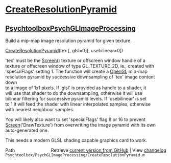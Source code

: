 # [CreateResolutionPyramid](CreateResolutionPyramid)
## [Psychtoolbox](Psychtoolbox)[PsychGLImageProcessing](PsychGLImageProcessing)

Build a mip-map image resolution pyramid for given texture.  
  
[CreateResolutionPyramid](CreateResolutionPyramid)(tex [, glsl=0][, usebilinear=0])  
  
'tex' must be the [Screen](Screen)() texture or offscreen window handle of a  
texture or offscreen window of type GL\_TEXTURE\_2D, ie., created with  
'specialFlags' setting 1. The function will create a [OpenGL](OpenGL) mip-map  
resolution pyramid by successive downsampling of 'tex' image content down  
to a image of 1x1 pixels. If 'glsl' is provided as handle to a shader, it  
will use that shader to do the downsampling, otherwise it will use  
bilinear filtering for successive pyramid levels. If 'usebilinear' is set  
to 1 it will feed the shader with linear interpolated samples, otherwise  
with nearest neighbour samples.  
  
You will likely also want to set 'specialFlags' flag 8 or 16 to prevent  
[Screen](Screen)('DrawTexture') from overwriting the image pyramid with its own  
auto-generated one.  
  
This needs a modern GLSL shading capable graphics card to work.  
  




<div class="code_header" style="text-align:right;">
  <span style="float:left;">Path&nbsp;&nbsp;</span> <span class="counter">Retrieve <a href=
  "https://raw.github.com/Psychtoolbox-3/Psychtoolbox-3/beta/Psychtoolbox/PsychGLImageProcessing/CreateResolutionPyramid.m">current version from GitHub</a> | View <a href=
  "https://github.com/Psychtoolbox-3/Psychtoolbox-3/commits/beta/Psychtoolbox/PsychGLImageProcessing/CreateResolutionPyramid.m">changelog</a></span>
</div>
<div class="code">
  <code>Psychtoolbox/PsychGLImageProcessing/CreateResolutionPyramid.m</code>
</div>

